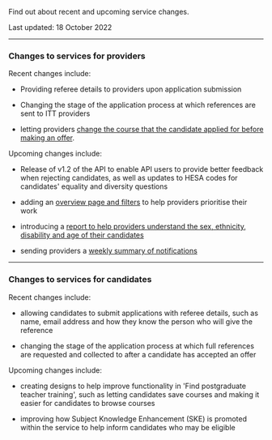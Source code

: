 <p class="govuk-body-l">Find out about recent and upcoming service changes.</p>

<p class="govuk-hint">Last updated: 18 October 2022</p>

***

### Changes to services for providers

Recent changes include:

* Providing referee details to providers upon application submission

* Changing the stage of the application process at which references are sent to ITT providers

* letting providers [change the course that the candidate applied for before making an offer](https://bat-design-history.netlify.app/manage-teacher-training-applications/letting-providers-change-course-before-making-an-offer/).

Upcoming changes include:

* Release of v1.2 of the API to enable API users to provide better feedback when rejecting candidates, as well as updates to HESA codes for candidates' equality and diversity questions

* adding an [overview page and filters](https://bat-design-history.netlify.app/manage-teacher-training-applications/adding-an-overview-page-and-filters-to-help-users-prioritise-their-work/) to help providers prioritise their work

* introducing a [report to help providers understand the sex, ethnicity, disability and age of their candidates](https://bat-design-history.netlify.app/manage-teacher-training-applications/simplifying-how-we-help-users-spot-bias-in-their-recruitment-processes/)

* sending providers a [weekly summary of notifications](https://bat-design-history.netlify.app/manage-teacher-training-applications/sending-users-a-weekly-summary-of-notifications/)


***
### Changes to services for candidates

Recent changes include:

* allowing candidates to submit applications with referee details, such as name, email address and how they know the person who will give the reference

* changing the stage of the application process at which full references are requested and collected to after a candidate has accepted an offer


Upcoming changes include:

* creating designs to help improve functionality in 'Find postgraduate teacher training', such as letting candidates save courses and making it easier for candidates to browse courses

* improving how Subject Knowledge Enhancement (SKE) is promoted within the service to help inform candidates who may be eligible
